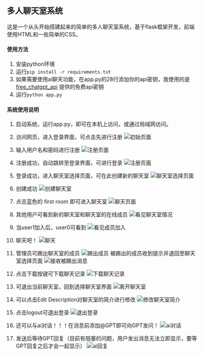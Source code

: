 ## 多人聊天室系统

这是一个从头开始搭建起来的简单的多人聊天室系统，基于flask框架开发，前端使用HTML和一些简单的CSS。

#### 使用方法
1. 安装python环境
2. 运行`pip install -r requirements.txt`
3. 如果需要使用ai聊天功能，在app.py的28行添加你的api密钥，我使用的是 [free_chatgpt_api](https://github.com/popjane/free_chatgpt_api) 提供的免费api密钥
4. 运行`python app.py`

#### 系统使用说明
1. 启动系统，运行app.py，即可在本机上访问，或通过局域网访问。

2. 访问网页，进入登录界面，可点击先进行注册
![初始页面](pic/2-init.png)

3. 输入用户名和密码进行注册
![注册页面](pic/3-register.png)

4. 注册成功，自动跳转至登录界面，可进行登录
![注册页面](pic/4-login.png)
   
5. 登录成功，进入聊天室选择页面，可在此创建新的聊天室
![聊天室选择页面](pic/5-chatrooms.png)

6. 创建成功
![创建聊天室](pic/6-createChatRoom.png)

7. 点击蓝色的 first room 即可进入聊天室
![聊天页面](pic/7-chat.png)

8. 其他用户可看到新的聊天室和聊天室的在线成员
![看见聊天室情况](pic/8-viewChatRooms.png)

9.  当user1加入后，user0可看到
![看见成员加入](pic/9-knowNewJoin.png)

10. 聊天吧！
![聊天](pic/10-comeChat!.png)

11. 管理员可踢出聊天室的成员
![踢出成员](pic/11-kick.png)
被踢出的成员收到提示并退回至聊天室选择页面
![接收被踢出消息](pic/11-kicked.png)

12. 点击下载按键可下载聊天记录
![下载聊天记录](pic/12-download.png)

13. 可退出当前聊天室，回到选择聊天室界面
![离开聊天室](pic/13-leave.png)

14. 可以点击Edit Description对聊天室的简介进行修改
![修改聊天室简介](pic/14-edit.png)

15. 点击logout可退出登录
![退出登录](pic/15-logout.png)

16. 还可以与ai对话！！！在消息前添加@GPT即可向GPT发问！
![ai对话](pic/16-aiChat.png)

17. 发送后等待GPT回复（目前有阻塞的问题，用户发出消息无法立即显示，要等GPT回复之后才会一起显示）
![ai回复](pic/17-aiResponse.png)